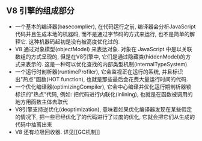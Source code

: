 ## V8 引擎的组成部分
- 一个基本的编译器(basecomplier), 在代码运行之前, 编译器会分析JavaScript代码并且生成本地的机器码, 而不是通过字节码的方式来运行, 也不是简单的解释它. 这种机器码起初是没有被高度优化过的.
- V8 通过对象模型(objectModel) 来表达对象. 对象在 JavaScript 中是以关联数组的方式呈现的, 但是在V8引擎中, 它们是通过隐藏类(hiddenModel)的方式来表示的. 这是一种可以优化查找的内部类型机制(internalTypeSystem)
- 一个运行时剖析器(runtimeProfiler), 它会监视正在运行的系统, 并且标识出"热点"函数(HOT function), 也就是那些最后会花费大量运行时间的代码.
- 一个优化编译器(optimizingCompiler), 它会中心编译并优化运行期剖析器锁标识的"热点"代码, 例如: 把代码进行内联化(inlining), 也就是在函数被调用的地方用函数主体去取代
- V8引擎支持逆优化(deoptimization), 意味着如果优化编译器发现在某些假定的情况下, 把一些已经优化了的代码进行了过度的优化, 它就会把它们从生成的代码中抽离出来
- V8 还有垃圾回收器. 详见[[GC机制]]